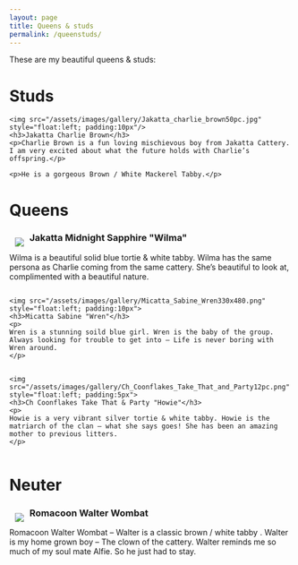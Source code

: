 ```yaml
---
layout: page
title: Queens & studs
permalink: /queenstuds/
---
```

These are my beautiful queens & studs:

<div class="notice--info">
    <h1>Studs</h1>
</div>

<div class="notice">
        
    <img src="/assets/images/gallery/Jakatta_charlie_brown50pc.jpg" style="float:left; padding:10px"/>
    <h3>Jakatta Charlie Brown</h3>
    <p>Charlie Brown is a fun loving mischievous boy from Jakatta Cattery. I am very excited about what the future holds with Charlie’s offspring.</p>
    
    <p>He is a gorgeous Brown / White Mackerel Tabby.</p>
</div>

<div style="clear:left"></div>

<div class="notice--danger">
    <h1>Queens</h1>
</div>

<div class="notice">
    <img src="/assets/images/gallery/Jakatta_minight_sapphire330x480.png" style="float:left; padding:10px">
    <h3>Jakatta Midnight Sapphire "Wilma"</h3>    
    <p>
    Wilma is a beautiful solid blue tortie & white tabby. Wilma has the same persona as Charlie coming from the same cattery. She’s beautiful to look at, complimented with a beautiful nature.
    </p>
</div>

<div style="clear:both"></div>

<div class="notice">
    
    <img src="/assets/images/gallery/Micatta_Sabine_Wren330x480.png" style="float:left; padding:10px">
    <h3>Micatta Sabine "Wren"</h3>    
    <p>
    Wren is a stunning soild blue girl. Wren is the baby of the group. Always looking for trouble to get into – Life is never boring with Wren around.
    </p>
</div>

<div style="clear:both"></div>

<div class="notice">
    
    <img src="/assets/images/gallery/Ch_Coonflakes_Take_That_and_Party12pc.png" style="float:left; padding:5px">
    <h3>Ch Coonflakes Take That & Party "Howie"</h3>
    <p>
    Howie is a very vibrant silver tortie & white tabby. Howie is the matriarch of the clan – what she says goes! She has been an amazing mother to previous litters.
    </p>
</div>

<div style="clear:both"></div>

<div class="notice--warning">
    <h1>Neuter</h1>
</div>

<div class="notice">
<img src="/assets/images/gallery/Romacoon_Walter_Wombat330x480.png" style="float:left; padding:10px">
    <h3>Romacoon Walter Wombat</h3>    
    <p>
    Romacoon Walter Wombat – Walter is a classic brown / white tabby . Walter is my home grown boy – The clown of the cattery. Walter reminds me so much of my soul mate Alfie. So he just had to stay.
    </p>
</div>

